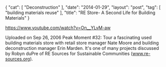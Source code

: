 {
   "cat": [
      "Deconstruction"
   ],
   "date": "2014-01-29",
   "layout": "post",
   "tag": [
      "building materials reuse"
   ],
   "title": "RE Store- A Second Life for Building Materials"
}

https://www.youtube.com/watch?v=On__YLvM-aw 

Uploaded on Sep 26, 2006
Peak Moment #32: Tour a fascinating used building materials store with retail store manager Nate Moore and building deconstruction manager Erin Marden. It's one of many projects discussed by Robyn duPre of RE Sources for Sustainable Communities (www.re-sources.org).